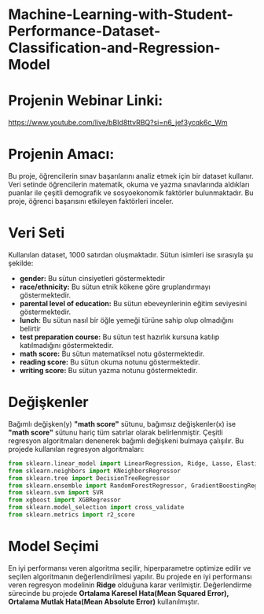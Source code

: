 # Machine-Learning-with-Student-Performance-Dataset-Classification-and-Regression-Model

# Projenin Webinar Linki:
https://www.youtube.com/live/bBId8ttvRBQ?si=n6_jef3ycqk6c_Wm

# Projenin Amacı: 
Bu proje, öğrencilerin sınav başarılarını analiz etmek için bir dataset kullanır. Veri setinde öğrencilerin matematik, okuma ve yazma sınavlarında aldıkları puanlar ile çeşitli demografik ve sosyoekonomik faktörler bulunmaktadır. Bu proje, öğrenci başarısını etkileyen faktörleri inceler.

# Veri Seti
Kullanılan dataset, 1000 satırdan oluşmaktadır. Sütun isimleri ise sırasıyla şu şekilde: 
 * **gender:** Bu sütun cinsiyetleri göstermektedir
 * **race/ethnicity:** Bu sütun etnik kökene göre gruplandırmayı göstermektedir.
 * **parental level of education:** Bu sütun ebeveynlerinin eğitim seviyesini göstermektedir.
 * **lunch**: Bu sütun nasıl bir öğle yemeği türüne sahip olup olmadığını belirtir
 * **test preparation course:** Bu sütun test hazırlık kursuna katılıp katılmadığını göstermektedir.
 * **math score:** Bu sütun matematiksel notu göstermektedir.
 * **reading score:** Bu sütun okuma notunu göstermektedir.
 * **writing score:** Bu sütun yazma notunu göstermektedir.

# Değişkenler
Bağımlı değişken(y) **"math score"** sütunu, bağımsız değişkenler(x) ise **"math score"** sütunu hariç tüm satırlar olarak belirlenmiştir. Çeşitli regresyon algoritmaları denenerek bağımlı değişkeni bulmaya çalışılır. Bu projede kullanılan regresyon algoritmaları:

```python
from sklearn.linear_model import LinearRegression, Ridge, Lasso, ElasticNet, BayesianRidge
from sklearn.neighbors import KNeighborsRegressor
from sklearn.tree import DecisionTreeRegressor
from sklearn.ensemble import RandomForestRegressor, GradientBoostingRegressor
from sklearn.svm import SVR
from xgboost import XGBRegressor
from sklearn.model_selection import cross_validate
from sklearn.metrics import r2_score
```

# Model Seçimi 
En iyi performansı veren algoritma seçilir, hiperparametre optimize edilir ve seçilen algoritmanın değerlendirilmesi yapılır. Bu projede en iyi performansı veren regresyon modelinin **Ridge** olduğuna karar verilmiştir. Değerlendirme sürecinde bu projede **Ortalama Karesel Hata(Mean Squared Error), Ortalama Mutlak Hata(Mean Absolute Error)** kullanılmıştır.
